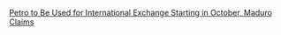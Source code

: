 [Petro to Be Used for International Exchange Starting in October, Maduro Claims](https://cointelegraph.com/news/petro-to-be-used-for-international-exchange-starting-in-october-maduro-claims)